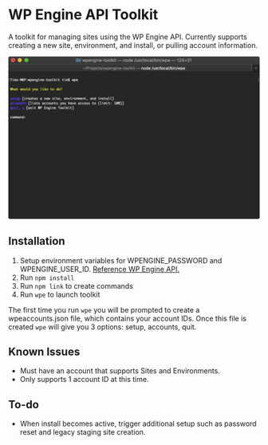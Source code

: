 # WP Engine API Toolkit

A toolkit for managing sites using the WP Engine API. Currently supports creating a new site, environment, and install, or pulling account information.

<img src="https://github.com/timstl/WP-Engine-Toolkit/raw/master/lib/img/screenshot.png" alt="terminal screenshot" width="600" />

## Installation

1.  Setup environment variables for WPENGINE_PASSWORD and WPENGINE_USER_ID. [Reference WP Engine API.](https://wpengineapi.com/)
2.  Run `npm install`
3.  Run `npm link` to create commands
4.  Run `wpe` to launch toolkit

The first time you run `wpe` you will be prompted to create a wpeaccounts.json file, which contains your account IDs. Once this file is created `wpe` will give you 3 options: setup, accounts, quit.

## Known Issues

-   Must have an account that supports Sites and Environments.
-   Only supports 1 account ID at this time.

## To-do

-   When install becomes active, trigger additional setup such as password reset and legacy staging site creation.
